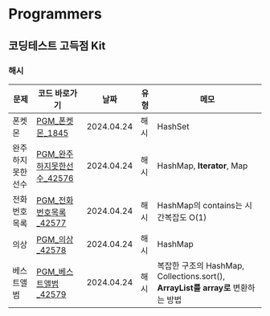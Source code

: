 # Programmers
## 코딩테스트 고득점 Kit
### 해시
| 문제         | 코드 바로가기                           | 날짜         | 유형 | 메모                                                                 |
|------------|-----------------------------------|------------|----|--------------------------------------------------------------------|
| 폰켓몬        | [PGM_폰켓몬_1845](PGM_폰켓몬_1845.java) | 2024.04.24 | 해시 | HashSet                                                            |
| 완주하지 못한 선수 | [PGM_완주하지못한선수_42576](PGM_완주하지못한선수_42576.java) | 2024.04.24 | 해시 | HashMap, **Iterator**, Map                                         |
| 전화번호 목록    | [PGM_전화번호목록_42577](PGM_전화번호목록_42577.java) | 2024.04.24 | 해시 | HashMap의 contains는 시간복잡도 O(1)                                      |
| 의상         | [PGM_의상_42578](PGM_의상_42578.java) | 2024.04.24 | 해시 | HashMap                                                            |
| 베스트앨범      | [PGM_베스트앨범_42579](PGM_베스트앨범_42579.java) | 2024.04.24 | 해시 | 복잡한 구조의 HashMap, Collections.sort(), **ArrayList를 array로** 변환하는 방법 |